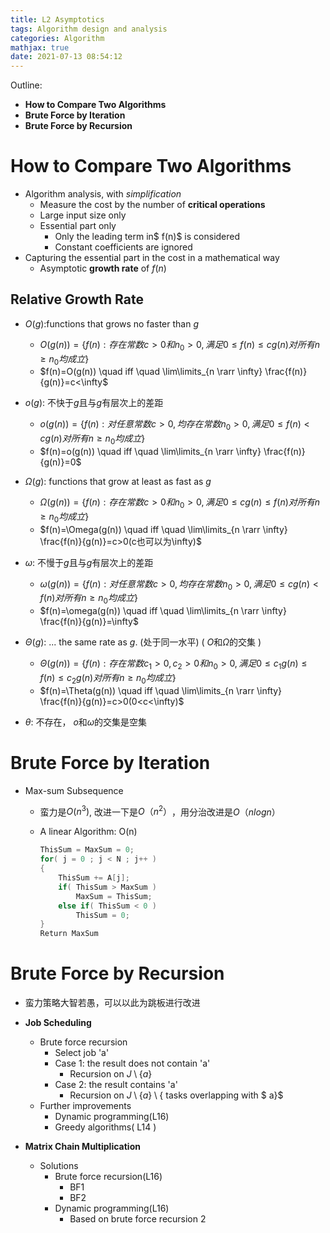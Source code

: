 ```yaml
---
title: L2 Asymptotics
tags: Algorithm design and analysis
categories: Algorithm
mathjax: true
date: 2021-07-13 08:54:12
---
```


Outline: 

* **How to Compare Two Algorithms**
* **Brute  Force  by Iteration**
* **Brute  Force  by Recursion**

<!--more-->

# How to Compare Two Algorithms

* Algorithm analysis, with <i>simplification</i>
  * Measure the cost by the number of **critical operations**
  * Large input size only
  * Essential part only
    * Only the leading term in$ f(n)$ is considered
    * Constant coefficients are ignored
* Capturing the essential part in the cost in a mathematical way
  * Asymptotic **growth rate** of $f(n)$



## Relative Growth Rate

* $O(g):$​​ functions that grows no faster than $g$​
  * $O(g(n))=\{f(n): 存在常数c>0和n_0>0,满足0\leq f(n) \leq cg(n)对所有n \geq n_0均成立\}$​
  * $f(n)=O(g(n)) \quad iff \quad \lim\limits_{n \rarr \infty} \frac{f(n)}{g(n)}=c<\infty$

* $o(g)$: 不快于$g$且与$g$有层次上的差距

  * $o(g(n))=\{f(n): 对任意常数c>0, 均存在常数n_0>0,满足0\leq f(n) < cg(n)对所有n \geq n_0均成立\}$​​​
  * $f(n)=o(g(n)) \quad iff \quad \lim\limits_{n \rarr \infty} \frac{f(n)}{g(n)}=0$​

  

* $\Omega(g)$: functions that grow at least as fast as $g$​

  * $\Omega(g(n))=\{f(n): 存在常数c>0和n_0>0,满足0 \leq cg(n)\leq f(n) 对所有n \geq n_0均成立\}$
  * $f(n)=\Omega(g(n)) \quad iff \quad \lim\limits_{n \rarr \infty} \frac{f(n)}{g(n)}=c>0(c也可以为\infty)$​

* $\omega$: 不慢于$g$且与$g$有层次上的差距

  * $\omega(g(n))=\{f(n): 对任意常数c>0,均存在常数n_0>0,满足0 \leq cg(n) < f(n) 对所有n \geq n_0均成立\}$​
  * $f(n)=\omega(g(n)) \quad iff \quad \lim\limits_{n \rarr \infty} \frac{f(n)}{g(n)}=\infty$​​

  

* $\Theta(g):$​​ ... the same rate as $g$​​. (处于同一水平) ( $O$和$\Omega$的交集 )

  * $\Theta(g(n))=\{f(n): 存在常数c_1>0,c_2>0和n_0>0,满足0 \leq c_1g(n)\leq f(n) \leq c_2g(n) 对所有n \geq n_0均成立\}$
  * $f(n)=\Theta(g(n)) \quad iff \quad \lim\limits_{n \rarr \infty} \frac{f(n)}{g(n)}=c>0(0<c<\infty)$​​



* $\theta$: 不存在， $o$​和$\omega$​的交集是空集

# Brute  Force  by Iteration

* Max-sum Subsequence

  * 蛮力是$O(n^3)$,  改进一下是$O（n^2）$​，用分治改进是$O（nlogn）$

  * A linear Algorithm: O(n)

    ```C++
    ThisSum = MaxSum = 0;
    for( j = 0 ; j < N ; j++ )
    {
    	ThisSum += A[j];
    	if( ThisSum > MaxSum )
    		MaxSum = ThisSum;
    	else if( ThisSum < 0 )
    		ThisSum = 0;
    }
    Return MaxSum
    ```

# Brute  Force  by Recursion

* 蛮力策略大智若愚，可以以此为跳板进行改进

* **Job Scheduling**
  * Brute force recursion
    * Select job 'a'
    * Case 1: the result does not contain 'a'
      * Recursion on $J \setminus \{a\}$​​
    * Case 2: the result contains 'a'
      * Recursion on  $J \setminus \{a\} \setminus \{$​ tasks overlapping with $ a\}$​
  * Further improvements
    * Dynamic programming(L16)
    * Greedy algorithms( L14 )
* **Matrix Chain Multiplication**
  * Solutions
    * Brute force recursion(L16)
      * BF1
      * BF2
    * Dynamic programming(L16)
      * Based on brute force recursion 2

